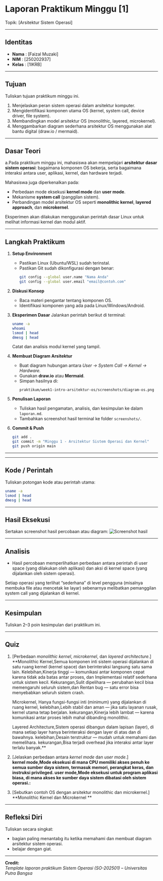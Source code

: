 
# Laporan Praktikum Minggu [1]
Topik: [Arsitektur Sistem Operasi]

---

## Identitas
- **Nama**  : [Faizal Muzaki]  
- **NIM**   : [250202937]  
- **Kelas** : [1IKRB]

---

## Tujuan
Tuliskan tujuan praktikum minggu ini.    
1. Menjelaskan peran sistem operasi dalam arsitektur komputer.
2. Mengidentifikasi komponen utama OS (kernel, system call, device driver, file system).
3. Membandingkan model arsitektur OS (monolithic, layered, microkernel).
4. Menggambarkan diagram sederhana arsitektur OS menggunakan alat bantu digital (draw.io / mermaid).

---

## Dasar Teori
a.Pada praktikum minggu ini, mahasiswa akan mempelajari **arsitektur dasar sistem operasi**: bagaimana komponen OS bekerja, serta bagaimana interaksi antara user, aplikasi, kernel, dan hardware terjadi.  

Mahasiswa juga diperkenalkan pada:
- Perbedaan mode eksekusi **kernel mode** dan **user mode**.
- Mekanisme **system call** (panggilan sistem).
- Perbandingan model arsitektur OS seperti **monolithic kernel**, **layered approach**, dan **microkernel**.

Eksperimen akan dilakukan menggunakan perintah dasar Linux untuk melihat informasi kernel dan modul aktif.


---

## Langkah Praktikum
1. **Setup Environment**
   - Pastikan Linux (Ubuntu/WSL) sudah terinstal.
   - Pastikan Git sudah dikonfigurasi dengan benar:
     ```bash
     git config --global user.name "Nama Anda"
     git config --global user.email "email@contoh.com"
     ```

2. **Diskusi Konsep**
   - Baca materi pengantar tentang komponen OS.
   - Identifikasi komponen yang ada pada Linux/Windows/Android.

3. **Eksperimen Dasar**
   Jalankan perintah berikut di terminal:
   ```bash
   uname -a
   whoami
   lsmod | head
   dmesg | head
   ```
   Catat dan analisis modul kernel yang tampil.

4. **Membuat Diagram Arsitektur**
   - Buat diagram hubungan antara *User → System Call → Kernel → Hardware.*
   - Gunakan **draw.io** atau **Mermaid**.
   - Simpan hasilnya di:
     ```
     praktikum/week1-intro-arsitektur-os/screenshots/diagram-os.png
     ```

5. **Penulisan Laporan**
   - Tuliskan hasil pengamatan, analisis, dan kesimpulan ke dalam `laporan.md`.
   - Tambahkan screenshot hasil terminal ke folder `screenshots/`.

6. **Commit & Push**
   ```bash
   git add .
   git commit -m "Minggu 1 - Arsitektur Sistem Operasi dan Kernel"
   git push origin main
   ```

---

---

## Kode / Perintah
Tuliskan potongan kode atau perintah utama:
```bash
uname -a
lsmod | head
dmesg | head
```

---

## Hasil Eksekusi
Sertakan screenshot hasil percobaan atau diagram:
![Screenshot hasil](screenshots/example.png)

---

## Analisis
- Hasil percobaan memperlihatkan perbedaan antara perintah di user space (yang dilakukan oleh aplikasi) dan aksi di kernel space (yang dijalankan oleh sistem operasi).

Setiap operasi yang terlihat “sederhana” di level pengguna (misalnya membuka file atau mencetak ke layar) sebenarnya melibatkan pemanggilan system call yang dijalankan di kernel.

---

## Kesimpulan
Tuliskan 2–3 poin kesimpulan dari praktikum ini.

---

## Quiz
1. [Perbedaan *monolithic kernel*, *microkernel*, dan *layered architecture*.]  
   **Monolithic Kernel,Semua komponen inti sistem operasi dijalankan di satu ruang kernel (kernel space) dan berinteraksi langsung satu sama lain.
   Kelebihan,Kinerja tinggi — komunikasi antar komponen cepat karena tidak ada batas antar proses, dan Implementasi relatif sederhana untuk sistem kecil.
   Kekurangan,Sulit dipelihara — perubahan kecil bisa memengaruhi seluruh sistem,dan Rentan bug — satu error bisa menyebabkan seluruh sistem crash.
   
   Microkernel, Hanya fungsi-fungsi inti (minimum) yang dijalankan di ruang kernel,
   kelebihan,Lebih stabil dan aman — jika satu layanan rusak, kernel utama tetap berjalan.
   kekurangan,Kinerja lebih lambat — karena komunikasi antar proses lebih mahal dibanding monolithic.
   
   Layered Architecture,Sistem operasi dibangun dalam lapisan (layer), di mana setiap layer hanya berinteraksi dengan layer di atas dan di bawahnya.
   kelebihan,Desain terstruktur — mudah untuk memahami dan memelihara.
   kekurangan,Bisa terjadi overhead jika interaksi antar layer terlalu banyak.**  
2. [Jelaskan perbedaan antara *kernel mode* dan *user mode*.]  
   **kernel mode,Mode eksekusi di mana CPU memiliki akses penuh ke semua sumber daya sistem, termasuk memori, perangkat keras, dan instruksi privileged.
   user mode,Mode eksekusi untuk program aplikasi biasa, di mana akses ke sumber daya sistem dibatasi oleh sistem operasi.:**  
3. [Sebutkan contoh OS dengan arsitektur monolithic dan microkernel.]  
   **Monolithic Kernel dan Microkernel
   **  

---

## Refleksi Diri
Tuliskan secara singkat:
- bagian paling menantabg itu ketika memahami dan membuat diagram arsitektur sistem operasi.
- belajar dengan giat.

---

**Credit:**  
_Template laporan praktikum Sistem Operasi (SO-202501) – Universitas Putra Bangsa_

